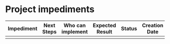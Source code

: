 # Project impediments

| Impediment  | Next Steps | Who can implement | Expected Result | Status | Creation Date  | Creator |
|-------------|---------------|--|----|---|----------------|---|
|       |          |  |    |   |                |   |